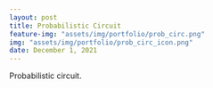 ```yaml
---
layout: post
title: Probabilistic Circuit
feature-img: "assets/img/portfolio/prob_circ.png"
img: "assets/img/portfolio/prob_circ_icon.png"
date: December 1, 2021
---
```


Probabilistic circuit.

